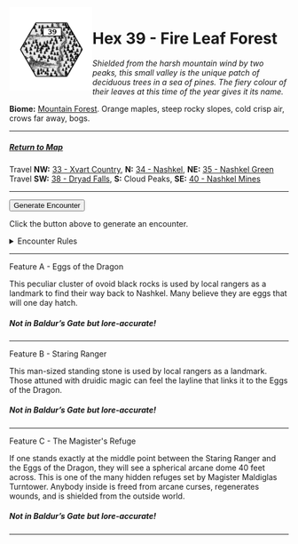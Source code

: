 
<img align="left" width=150px src="/images/Hexes/hex39.png">
<h1>Hex 39 - Fire Leaf Forest</h1>

*Shielded from the harsh mountain wind by two peaks, this small valley is the unique patch of deciduous trees in a sea of pines. The fiery colour of their leaves at this time of the year gives it its name.*

**Biome:** <u>Mountain Forest</u>. Orange maples, steep rocky slopes, cold crisp air, crows far away, bogs.

---

##### [Return to Map](https://saltygoo.github.io/2024/12/31/BGHex/)
Travel **NW:** [33 - Xvart Country](/pages/BaldurHex/33-Xvart), **N:** [34 - Nashkel](/pages/BaldurHex/34-Nashkel), **NE:** [35 - Nashkel Green](/pages/BaldurHex/35-Green)<br>
Travel **SW:** [38 - Dryad Falls](/pages/BaldurHex/38-Dryad), **S:** Cloud Peaks, **SE:** [40 - Nashkel Mines](/pages/BaldurHex/40-Mines)

 ---
 
<button id="generateText" >Generate Encounter</button> <br>

<span class="grey" id="result" style="height: 75px;"> Click the button above to generate an encounter. </span>

<details markdown="1">
<summary>Encounter Rules</summary>
Generate an encounter the first time the party goes to one of this hex's features and every 12 hours. Encounters can happen on the way to the location or at the destination. If an encounter would happen while the party rests, good survival skills while setting up camp make the encounter happen after the full rest is completed. Search the [Baldur's Gate Wiki](https://baldursgate.fandom.com/wiki/Baldur%27s_Gate_Wiki) for informations on named NPC. Do not hesitate to replace any named NPC by one the players have already met from time to time! It makes for a better story.
</details>

 ---

<span class="blacktitle"> Feature A - Eggs of the Dragon</span>

This peculiar cluster of ovoid black rocks is used by local rangers as a landmark to find their way back to Nashkel. Many believe they are eggs that will one day hatch.

##### Not in Baldur’s Gate but lore-accurate!

---

<span class="blacktitle"> Feature B - Staring Ranger</span>

This man-sized standing stone is used by local rangers as a landmark. Those attuned with druidic magic can feel the layline that links it to the Eggs of the Dragon.

##### Not in Baldur’s Gate but lore-accurate!

---

<span class="blacktitle"> Feature C - The Magister's Refuge</span>

If one stands exactly at the middle point between the Staring Ranger and the Eggs of the Dragon, they will see a spherical arcane dome 40 feet across. This is one of the many hidden refuges set by Magister Maldiglas Turntower. Anybody inside is freed from arcane curses, regenerates wounds, and is shielded from the outside world. 

##### Not in Baldur’s Gate but lore-accurate!


---

<script>
    const climate1 = "Evergreen";
    const climate2 = "Evergreen";
</script>
<script src="/scripts/BGencounter.js"></script>
